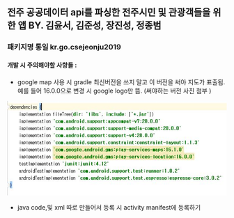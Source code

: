 ## 전주 공공데이터 api를 파싱한 전주시민 및 관광객들을 위한 앱     BY. 김윤서, 김준성, 장진성, 정종범


### 패키지명 통일 kr.go.csejeonju2019


#### 개발 시 주의해야할 사항들 :
- google map 사용 시 gradle 최신버전을 쓰지 말고 이 버전을 써야 지도가 표출됨.
 예를 들어 16.0.0으로 변경 시 google logo만 뜸. (써야하는 버전 사진 첨부 )
 
![gogglemap](./Etc/map.JPG)

- java code,및 xml 따로 만들어서 등록 시 activity manifest에 등록하기 

 






